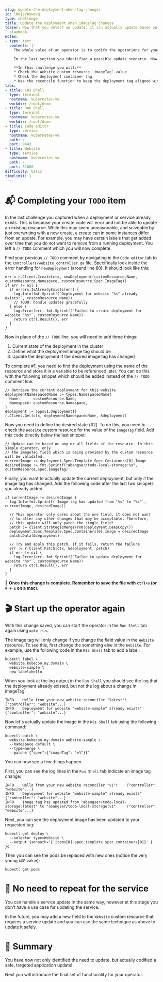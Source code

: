 ```yaml
---
slug: update-the-deployment-when-tag-changes
id: l8nj2v0ywovq
type: challenge
title: Update the deployment when imageTag changes
teaser: Now that you detect an update, it can actually update based on your operational
  playbook.
notes:
- type: text
  contents: |-
    The whole value of an operator is to codify the operations for your applications.

    In the last section you identified a possible update scenario. Now you will codify when and how to update the deployment and service.

    **In this challenge you will:**
    * Check the Website custom resource `imageTag` value
    * Check the deployment container tag
    * Use the reconcile function to keep the deployment tag aligned with the custom resource field value
tabs:
- title: K8s Shell
  type: terminal
  hostname: kubernetes-vm
  workdir: /root/demo
- title: Run Shell
  type: terminal
  hostname: kubernetes-vm
  workdir: /root/demo
- title: Code editor
  type: service
  hostname: kubernetes-vm
  path: /
  port: 8443
- title: Website
  type: service
  hostname: kubernetes-vm
  path: /
  port: 31000
difficulty: basic
timelimit: 1
---
```


📬 Completing your `TODO` item
==============

In the last challenge you captured when a deployment or service already exists. This is because your create code will error and not be able to update an existing resource. While this may seem unreasonable, and solveable by just overwriting with a new create, a create can in some instances differ from an update. For example, you may have certain labels that get added over time that you do not want to remove from a running deployment. You left a `// TODO` comment which you will now complete.

Find your previous `// TODO` comment by navigating in the `Code editor` tab to the `controllers/website_controller.go` file. Specifically look inside the error handling for `newDeployment` (around line 80). It should look like this:

```
err = r.Client.Create(ctx, newDeployment(customResource.Name, customResource.Namespace, customResource.Spec.ImageTag))
if err != nil {
  if errors.IsAlreadyExists(err) {
    log.Info(fmt.Sprintf(`Deployment for website "%s" already exists"`, customResource.Name))
    // TODO: handle updates gracefully
  } else {
    log.Error(err, fmt.Sprintf(`Failed to create deployment for website "%s"`, customResource.Name))
    return ctrl.Result{}, err
  }
}
```

Now in place of the `// TODO` line, you will need to add three things:
1. Current state of the deployment in the cluster
2. Define what the deployment image tag should be
3. Update the deployment if the desired image tag has changed


To complete #1, you need to find the deployment using the name of the resource and store it in a variable to be referenced later. You can do this with the following snippet which should be added instead of the `// TODO` comment line:
```
// Retrieve the current deployment for this website
deploymentNamespacedName := types.NamespacedName{
  Name:      customResource.Name,
  Namespace: customResource.Namespace,
}
deployment := appsv1.Deployment{}
r.Client.Get(ctx, deploymentNamespacedName, &deployment)
```

Now  you need to define the desired state (#2). To do this, you need to check the `Website` custom resource for the value of the `imageTag` field. Add this code directly below the last snippet:

```
// Update can be based on any or all fields of the resource. In this simple operator, only
// the imageTag field which is being provided by the custom resource will be validated.
currentImage := deployment.Spec.Template.Spec.Containers[0].Image
desiredImage := fmt.Sprintf("abangser/todo-local-storage:%s", customResource.Spec.ImageTag)
```

Finally, you want to actually update the current deployment, but only if the image tag has changed. Add the following code after the last two snippets you already added:

```
if currentImage != desiredImage {
  log.Info(fmt.Sprintf(`Image tag has updated from "%s" to "%s"`, currentImage, desiredImage))

  // This operator only cares about the one field, it does not want
  // to alter any other changes that may be acceptable. Therefore,
  // this update will only patch the single field!
  patch := client.StrategicMergeFrom(deployment.DeepCopy())
  deployment.Spec.Template.Spec.Containers[0].Image = desiredImage
  patch.Data(&deployment)

  // Try and apply this patch, if it fails, return the failure
  err := r.Client.Patch(ctx, &deployment, patch)
  if err != nil {
    log.Error(err, fmt.Sprintf(`Failed to update deployment for website "%s"`, customResource.Name))
    return ctrl.Result{}, err
  }
}
```

**💾 Once this change is complete. Remember to save the file with `ctrl+s` (or `⌘ + s` on a mac).**

🎬 Start up the operator again
==============

With this change saved, you can start the operator in the `Run Shell` tab again using `make run`.

The image tag will only change if you change the field value in the `Website` resource. To see this, first change the something else in the `Website`. For example, use the following code in the `K8s Shell` tab to add a label:

```
kubectl label \
  website.kubecon.my.domain \
  website-sample \
  new-label=hello
```

When you look at the log output in the `Run Shell` you should see the log that the deployment already existed, but not the log about a change in imageTag:

```
INFO    Hello from your new website reconciler "latest"!        {"controller": "website"...}
INFO    Deployment for website "website-sample" already exists" {"controller": "website"...}

```

Now let's actually update the image in the `K8s Shell` tab using the following command:

```
kubectl patch \
  website.kubecon.my.domain website-sample \
  --namespace default \
  --type=merge \
  --patch='{"spec":{"imageTag": "v1"}}'
```

You can now see a few things happen.

First, you can see the log lines in the `Run Shell` tab indicate an image tag change:

```
INFO    Hello from your new website reconciler "v1"!    {"controller": "website"...}
INFO    Deployment for website "website-sample" already exists" {"controller": "website"...}
INFO    Image tag has updated from "abangser/todo-local-storage:latest" to "abangser/todo-local-storage:v1"     {"controller": "website"...}
```

Next, you can see the deployment image has been updated to your requested tag:

```
kubectl get deploy \
  --selector type=Website \
  --output jsonpath='{.items[0].spec.template.spec.containers[0]}' | jq
```

Then you can see the pods be replaced with new ones (notice the very young `AGE` value):

```
kubectl get pods
```

<!---
THIS DOES NOT YET WORK - not refreshing on the view

And finally, you can see the tag name in the title of your website in the `Website` tab.

You can continue to update this as frequently as you would like using the [three available tags](https://hub.docker.com/r/abangser/todo-local-storage/tags).
--->

🚷 No need to repeat for the service
==============

You can handle a service update in the same way, however at this stage you don't have a use case for updating the service.

In the future, you may add a new field to the `Website` custom resource that requires a service update and you can use the same technique as above to update it safely.


📕 Summary
==============

You have now not only identified the need to update, but actually codified a safe, targeted application update!

Next you will introduce the final set of functionality for your operator.

